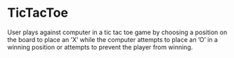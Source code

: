 # TicTacToe
User plays against computer in a tic tac toe game by choosing a position on the board to place an ’X’ while the computer attempts to place an ’O’ in a winning position or attempts to prevent the player from winning.
